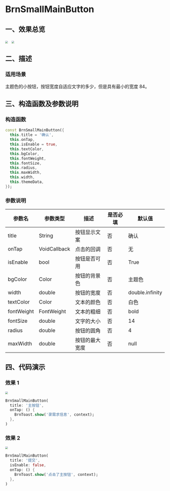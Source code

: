 # BrnSmallMainButton

## 一、效果总览

<img src="./img/BrnSmallMainButton.png" style="zoom: 50%;" />&nbsp;&nbsp;
<img src="./img/BrnSmallMainButtonDisabled.png" style="zoom:50%;" />

## 二、描述

### 适用场景

主题色的小按钮，按钮宽度自适应文字的多少，但是具有最小的宽度 84。

## 三、构造函数及参数说明

### 构造函数

```dart
const BrnSmallMainButton({
  this.title = '确认',
  this.onTap,
  this.isEnable = true,
  this.textColor,
  this.bgColor,
  this.fontWeight,
  this.fontSize,
  this.radius,
  this.maxWidth,
  this.width,
  this.themeData,
});
```

### 参数说明

| 参数名     | 参数类型     | 描述           | 是否必填 | 默认值          |
| ---------- | ------------ | -------------- | -------- | --------------- |
| title      | String       | 按钮显示文案   | 否       | 确认            |
| onTap      | VoidCallback | 点击的回调     | 否       | 无              |
| isEnable   | bool         | 按钮是否可用   | 否       | True            |
| bgColor    | Color        | 按钮的背景色   | 否       | 主题色          |
| width      | double       | 按钮的宽度     | 否       | double.infinity |
| textColor  | Color        | 文本的颜色     | 否       | 白色            |
| fontWeight | FontWeight   | 文本的粗细     | 否       | bold            |
| fontSize   | double       | 文字的大小     | 否       | 14              |
| radius     | double       | 按钮的圆角     | 否       | 4               |
| maxWidth   | double       | 按钮的最大宽度 | 否       | null            |

## 四、代码演示

### 效果 1

<img src="./img/BrnSmallMainButton.png" style="zoom:50%;" />

```dart
BrnSmallMainButton(
  title: '主按钮',
  onTap: () {
    BrnToast.show('录需求信息', context);
  },
)
```

### 效果 2

<img src="./img/BrnSmallMainButtonDisabled.png" style="zoom:50%;" />

```dart
BrnSmallMainButton(
  title: '提交',
  isEnable: false,
  onTap: () {
    BrnToast.show('点击了主按钮', context);
  },
)
```
